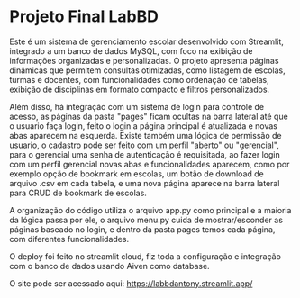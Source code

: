# Projeto Final LabBD

Este é um sistema de gerenciamento escolar desenvolvido com Streamlit, integrado a um banco de dados MySQL, com foco na exibição de informações organizadas e personalizadas. O projeto apresenta páginas dinâmicas que permitem consultas otimizadas, como listagem de escolas, turmas e docentes, com funcionalidades como ordenação de tabelas, exibição de disciplinas em formato compacto e filtros personalizados. 

Além disso, há integração com um sistema de login para controle de acesso, as páginas da pasta "pages" ficam ocultas na barra lateral até que o usuario faça login, feito o login a página principal é atualizada e novas abas aparecem na esquerda. Existe também uma lógica de permissão de usuario, o cadastro pode ser feito com um perfil "aberto" ou "gerencial", para o gerencial uma senha de autenticação é requisitada, ao fazer login com um perfil gerencial novas abas e funcionalidades aparecem, como por exemplo opção de bookmark em escolas, um botão de download de arquivo .csv em cada tabela, e uma nova página aparece na barra lateral para CRUD de bookmark de escolas.

A organização do código utiliza o arquivo app.py como principal e a maioria da lógica passa por ele, o arquivo menu.py cuida de mostrar/esconder as páginas baseado no login, e dentro da pasta pages temos cada página, com diferentes funcionalidades. 

O deploy foi feito no streamlit cloud, fiz toda a configuração e integração com o banco de dados usando Aiven como database. 

O site pode ser acessado aqui: https://labbdantony.streamlit.app/
